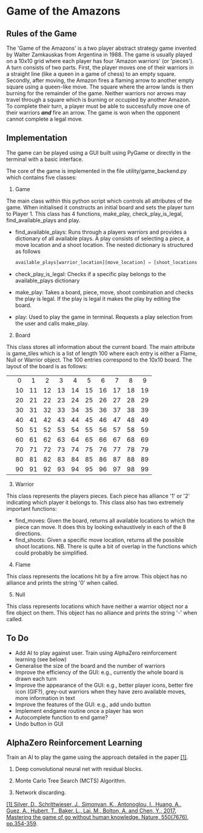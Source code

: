 # Game of the Amazons


## Rules of the Game
The 'Game of the Amazons' is a two player abstract strategy game invented by Walter Zamkauskas from Argentina in 1988. The game is usually played on a 10x10 grid where each player has four 'Amazon warriors' (or 'pieces').
A turn consists of two parts. First, the player moves one of their warriors in a straight line (like a queen in a game of chess) to an empty square. Secondly, after moving, the Amazon fires a flaming arrow to another empty square using a queen-like move. The square where the arrow lands is then burning for the remainder of the game. Neither warriors nor arrows may travel through a square which is burning or occupied by another Amazon. To complete their turn, a player must be able to successfully move one of their warriors **_and_** fire an arrow. The game is won when the opponent cannot complete a legal move.


## Implementation

The game can be played using a GUI built using PyGame or directly in the terminal with a basic interface.

The core of the game is implemented in the file utility/game_backend.py which contains five classes:


1. Game

  The main class within this python script which controls all attributes of the game. When initialised it constructs an initial board and sets the player turn to Player 1. This class has 4 functions, make_play, check_play_is_legal, find_available_plays and play.
  * find_available_plays: Runs through a players warriors and provides a dictionary of all available plays. A play consists of selecting a piece, a move location and a shoot location. The nested dictionary is structured as follows
    
    ```python
    available_plays[warrior_location][move_location] = [shoot_locations]
    ```    
  * check_play_is_legal: Checks if a specific play belongs to the available_plays dictionary
  * make_play: Takes a board, piece, move, shoot combination and checks the play is legal. If the play is legal it makes the play by editing the board.
  * play: Used to play the game in terminal. Requests a play selection from the user and calls make_play.


2. Board

This class stores all information about the current board. The main attribute is game_tiles which is a list of length 100 where each entry is either a Flame, Null or Warrior object. The 100 entries correspond to the 10x10 board. The layout of the board is as follows:

  |     |       |       |       |       |       |       |       |       |       |     |
  | --- | :---: | :---: | :---: | :---: | :---: | :---: | :---: | :---: | :---: | :---: |
  |     |    0  |    1  |    2  |    3  |    4  |    5  |    6  |    7  |    8  |    9  |
  |     |   10  |   11  |   12  |   13  |   14  |   15  |   16  |   17  |   18  |   19  |
  |     |   20  |   21  |   22  |   23  |   24  |   25  |   26  |   27  |   28  |   29  |
  |     |   30  |   31  |   32  |   33  |   34  |   35  |   36  |   37  |   38  |   39  |
  |     |   40  |   41  |   42  |   43  |   44  |   45  |   46  |   47  |   48  |   49  |
  |     |   50  |   51  |   52  |   53  |   54  |   55  |   56  |   57  |   58  |   59  |
  |     |   60  |   61  |   62  |   63  |   64  |   65  |   66  |   67  |   68  |   69  |
  |     |   70  |   71  |   72  |   73  |   74  |   75  |   76  |   77  |   78  |   79  |
  |     |   80  |   81  |   82  |   83  |   84  |   85  |   86  |   87  |   88  |   89  |
  |     |   90  |   91  |   92  |   93  |   94  |   95  |   96  |   97  |   98  |   99  |


3. Warrior

This class represents the players pieces. Each piece has alliance '1' or '2' indicating which player it belongs to. This class also has two extremely important functions:
  * find_moves: Given the board, returns all available locations to which the piece can move. It does this by looking exhaustively in each of the 8 directions.
  * find_shoots: Given a specific move location, returns all the possible shoot locations.
    NB. There is quite a bit of overlap in the functions which could probably be simplified.


4. Flame

This class represents the locations hit by a fire arrow. This object has no alliance and prints the string '0' when called.


5. Null

  This class represents locations which have neither a warrior object nor a fire object on them. This object has no alliance and prints the string '-' when called.


## To Do
- Add AI to play against user. Train using AlphaZero reinforcement learning (see below)
- Generalise the size of the board and the number of warriors
- Improve the efficiency of the GUI: e.g., currently the whole board is drawn each turn
- Improve the appearance of the GUI: e.g., better player icons, better fire icon (GIF?), grey-out warriors when they have zero available moves, more information in text
- Improve the features of the GUI: e.g., add undo button
- Implement endgame routine once a player has won
- Autocomplete function to end game?
- Undo button in GUI


## AlphaZero Reinforcement Learning

Train an AI to play the game using the approach detailed in the paper [[1]](https://www.nature.com/articles/nature24270).

1. Deep convolutional neural net with residual blocks.

2. Monte Carlo Tree Search (MCTS) Algorithm.

3. Network discarding.

[[1] Silver, D., Schrittwieser, J., Simonyan, K., Antonoglou, I., Huang, A., Guez, A., Hubert, T., Baker, L., Lai, M., Bolton, A. and Chen, Y., 2017. Mastering the game of go without human knowledge. Nature, 550(7676), pp.354-359](https://www.nature.com/articles/nature24270).
